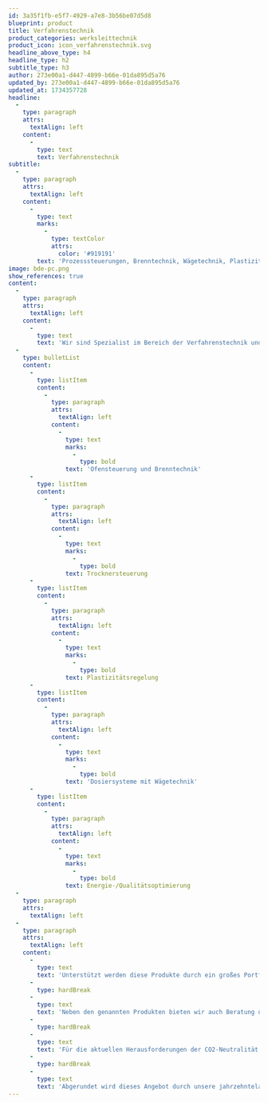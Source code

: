 ```yaml
---
id: 3a35f1fb-e5f7-4929-a7e8-3b56be07d5d8
blueprint: product
title: Verfahrenstechnik
product_categories: werksleittechnik
product_icon: icon_verfahrenstechnik.svg
headline_above_type: h4
headline_type: h2
subtitle_type: h3
author: 273e00a1-d447-4899-b66e-01da895d5a76
updated_by: 273e00a1-d447-4899-b66e-01da895d5a76
updated_at: 1734357728
headline:
  -
    type: paragraph
    attrs:
      textAlign: left
    content:
      -
        type: text
        text: Verfahrenstechnik
subtitle:
  -
    type: paragraph
    attrs:
      textAlign: left
    content:
      -
        type: text
        marks:
          -
            type: textColor
            attrs:
              color: '#919191'
        text: 'Prozesssteuerungen, Brenntechnik, Wägetechnik, Plastizitätsregelung, Energie-/Qualitätsoptimierung, Leittechnik, Energie- und Mengenbilanz, Sensoren und Aktoren'
image: bde-pc.png
show_references: true
content:
  -
    type: paragraph
    attrs:
      textAlign: left
    content:
      -
        type: text
        text: 'Wir sind Spezialist im Bereich der Verfahrenstechnik und arbeiten kontinuierlich an der Weiterentwicklung unserer Lösungen:'
  -
    type: bulletList
    content:
      -
        type: listItem
        content:
          -
            type: paragraph
            attrs:
              textAlign: left
            content:
              -
                type: text
                marks:
                  -
                    type: bold
                text: 'Ofensteuerung und Brenntechnik'
      -
        type: listItem
        content:
          -
            type: paragraph
            attrs:
              textAlign: left
            content:
              -
                type: text
                marks:
                  -
                    type: bold
                text: Trocknersteuerung
      -
        type: listItem
        content:
          -
            type: paragraph
            attrs:
              textAlign: left
            content:
              -
                type: text
                marks:
                  -
                    type: bold
                text: Plastizitätsregelung
      -
        type: listItem
        content:
          -
            type: paragraph
            attrs:
              textAlign: left
            content:
              -
                type: text
                marks:
                  -
                    type: bold
                text: 'Dosiersysteme mit Wägetechnik'
      -
        type: listItem
        content:
          -
            type: paragraph
            attrs:
              textAlign: left
            content:
              -
                type: text
                marks:
                  -
                    type: bold
                text: Energie-/Qualitätsoptimierung
  -
    type: paragraph
    attrs:
      textAlign: left
  -
    type: paragraph
    attrs:
      textAlign: left
    content:
      -
        type: text
        text: 'Unterstützt werden diese Produkte durch ein großes Portfolio an Sensoren und Aktoren, die sich im Einsatz an den Anlagen bewährt haben, wie z.B. O2-Sonden, Feuchtesensoren oder Stellmotore.'
      -
        type: hardBreak
      -
        type: text
        text: 'Neben den genannten Produkten bieten wir auch Beratung und Optimierung im Bereich Verfahrenstechnik an.'
      -
        type: hardBreak
      -
        type: text
        text: 'Für die aktuellen Herausforderungen der CO2-Neutralität haben wir inzwischen Beratung und Partner im Angebot, um Kundenanfragen kompetent zu betreuen.'
      -
        type: hardBreak
      -
        type: text
        text: 'Abgerundet wird dieses Angebot durch unsere jahrzehntelange Erfahrung in anwenderfreundlicher Leittechnik für alle genannten Prozesse, die in einer gemeinsamen Oberfläche integriert sind.'
---
```

